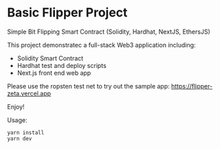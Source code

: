 # Basic Flipper Project

Simple Bit Flipping Smart Contract (Solidity, Hardhat, NextJS, EthersJS)

This project demonstratec a full-stack Web3 application including:
- Solidity Smart Contract
- Hardhat test and deploy scripts
- Next.js front end web app

Please use the ropsten test net to try out the sample app: https://flipper-zeta.vercel.app

Enjoy!

Usage:
```shell
yarn install
yarn dev
```